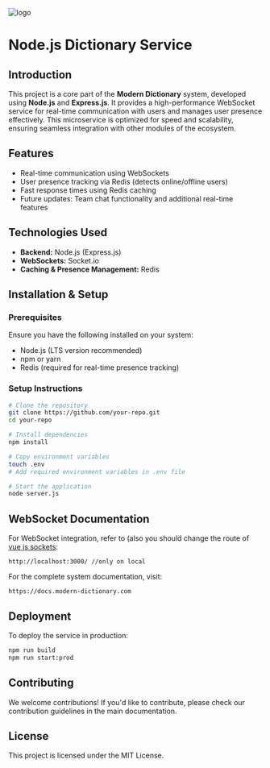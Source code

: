 ![logo](https://github.com/user-attachments/assets/35ae7237-a1f6-4f48-98f3-9fa0ee6949cc)

# Node.js Dictionary Service

## Introduction
This project is a core part of the **Modern Dictionary** system, developed using **Node.js** and **Express.js**. It provides a high-performance WebSocket service for real-time communication with users and manages user presence effectively. This microservice is optimized for speed and scalability, ensuring seamless integration with other modules of the ecosystem.

## Features
- Real-time communication using WebSockets
- User presence tracking via Redis (detects online/offline users)
- Fast response times using Redis caching
- Future updates: Team chat functionality and additional real-time features

## Technologies Used
- **Backend:** Node.js (Express.js)
- **WebSockets:** Socket.io
- **Caching & Presence Management:** Redis

## Installation & Setup
### Prerequisites
Ensure you have the following installed on your system:
- Node.js (LTS version recommended)
- npm or yarn
- Redis (required for real-time presence tracking)

### Setup Instructions
```bash
# Clone the repository
git clone https://github.com/your-repo.git
cd your-repo

# Install dependencies
npm install

# Copy environment variables
touch .env
# Add required environment variables in .env file

# Start the application
node server.js
```

## WebSocket Documentation
For WebSocket integration, refer to (also you should change the route of [vue js sockets](https://github.com/modern-dictionary/main):
```
http://localhost:3000/ //only on local
```
For the complete system documentation, visit:
```
https://docs.modern-dictionary.com
```

## Deployment
To deploy the service in production:
```bash
npm run build
npm run start:prod
```

## Contributing
We welcome contributions! If you'd like to contribute, please check our contribution guidelines in the main documentation.

## License
This project is licensed under the MIT License.

